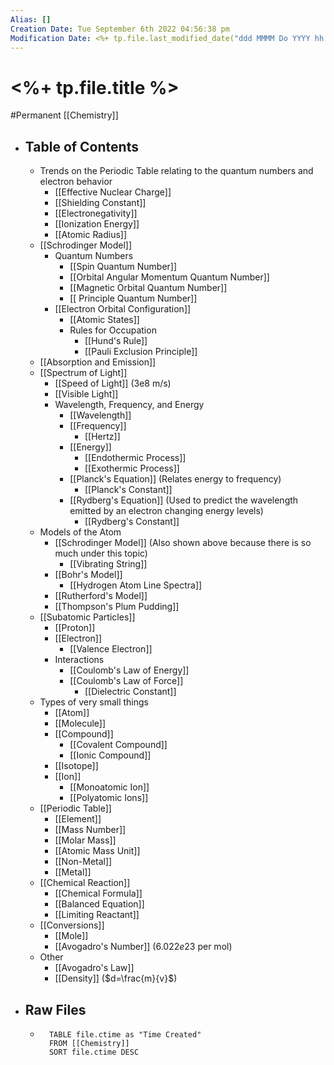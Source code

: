 ```yaml
---
Alias: []
Creation Date: Tue September 6th 2022 04:56:38 pm 
Modification Date: <%+ tp.file.last_modified_date("ddd MMMM Do YYYY hh:mm:ss a") %>
---
```

# <%+ tp.file.title %>
#Permanent [[Chemistry]]

- ## Table of Contents
	- Trends on the Periodic Table relating to the quantum numbers and electron behavior
		- [[Effective Nuclear Charge]]
		- [[Shielding Constant]]
		- [[Electronegativity]]
		- [[Ionization Energy]]
		- [[Atomic Radius]]
	- [[Schrodinger Model]]
		- Quantum Numbers
			- [[Spin Quantum Number]]
			- [[Orbital Angular Momentum Quantum Number]]
			- [[Magnetic Orbital Quantum Number]]
			- [[ Principle Quantum Number]]
		- [[Electron Orbital Configuration]]
			- [[Atomic States]]
			- Rules for Occupation
				- [[Hund's Rule]]
				- [[Pauli Exclusion Principle]]
	- [[Absorption and Emission]]
	- [[Spectrum of Light]]
		- [[Speed of Light]] (3e8 m/s)
		- [[Visible Light]]
		- Wavelength, Frequency, and Energy
			- [[Wavelength]]
			- [[Frequency]]
				- [[Hertz]]
			- [[Energy]]
				- [[Endothermic Process]]
				- [[Exothermic Process]]
			- [[Planck's Equation]] (Relates energy to frequency)
				- [[Planck's Constant]]
			- [[Rydberg's Equation]] (Used to predict the wavelength emitted by an electron changing energy levels)
				- [[Rydberg's Constant]]
	- Models of the Atom
		- [[Schrodinger Model]] (Also shown above because there is so much under this topic)
			- [[Vibrating String]]
		- [[Bohr's Model]]
			- [[Hydrogen Atom Line Spectra]]
		- [[Rutherford's Model]]
		- [[Thompson's Plum Pudding]]
	- [[Subatomic Particles]]
		- [[Proton]]
		- [[Electron]]
			- [[Valence Electron]]
		- Interactions
			- [[Coulomb's Law of Energy]]
			- [[Coulomb's Law of Force]]
				- [[Dielectric Constant]]
	- Types of very small things
		- [[Atom]]
		- [[Molecule]]
		- [[Compound]]
			- [[Covalent Compound]]
			- [[Ionic Compound]]
		- [[Isotope]]
		- [[Ion]]
			- [[Monoatomic Ion]]
			- [[Polyatomic Ions]]
	- [[Periodic Table]]
		- [[Element]]
		- [[Mass Number]]
		- [[Molar Mass]]
		- [[Atomic Mass Unit]]
		- [[Non-Metal]]
		- [[Metal]]
	- [[Chemical Reaction]]
		- [[Chemical Formula]]
		- [[Balanced Equation]]
		- [[Limiting Reactant]]
	- [[Conversions]]
		- [[Mole]]
		- [[Avogadro's Number]] ($6.022e23$ per mol)
	- Other
		- [[Avogadro's Law]]
		- [[Density]] ($d=\frac{m}{v}$)
- ## Raw Files
	- ```dataview
		TABLE file.ctime as "Time Created"
		FROM [[Chemistry]]
		SORT file.ctime DESC
		```